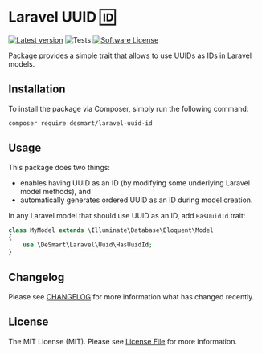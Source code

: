 # Laravel UUID 🆔

[![Latest version](https://img.shields.io/packagist/v/desmart/laravel-uuid-id.svg?style=flat)](https://github.com/DeSmart/laravel-uuid-id)
![Tests](https://github.com/desmart/laravel-uuid-id/workflows/Run%20Tests/badge.svg)
[![Software License](https://img.shields.io/badge/license-MIT-brightgreen.svg)](https://github.com/DeSmart/laravel-money/blob/master/LICENSE)

Package provides a simple trait that allows to use UUIDs as IDs in Laravel models.

## Installation
To install the package via Composer, simply run the following command:
```
composer require desmart/laravel-uuid-id
```

## Usage
This package does two things:
* enables having UUID as an ID (by modifying some underlying Laravel model methods), and
* automatically generates ordered UUID as an ID during model creation.

In any Laravel model that should use UUID as an ID, add `HasUuidId` trait:
```php
class MyModel extends \Illuminate\Database\Eloquent\Model
{
    use \DeSmart\Laravel\Uuid\HasUuidId;
}
```

## Changelog

Please see [CHANGELOG](CHANGELOG.md) for more information what has changed recently.

## License

The MIT License (MIT). Please see [License File](LICENSE.md) for more information.